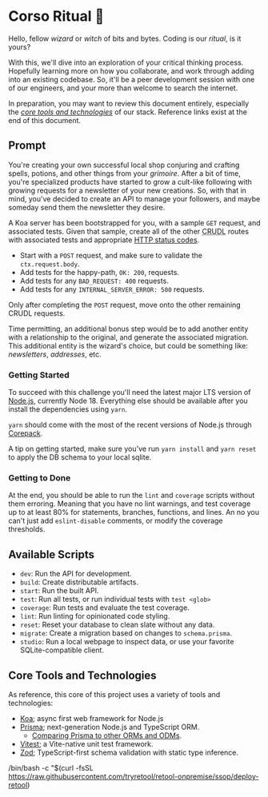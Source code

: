 # Corso Ritual 🔮

Hello, fellow _wizard_ or _witch_ of bits and bytes.
Coding is our _ritual_, is it yours?

With this, we'll dive into an exploration of your critical thinking process.
Hopefully learning more on how you collaborate, and work through adding into an existing codebase.
So, it'll be a peer development session with one of our engineers, and your more than welcome to search the internet.

In preparation, you may want to review this document entirely, especially the [_core tools and technologies_](#core-tools-and-technologies) of our stack.
Reference links exist at the end of this document.

## Prompt

You're creating your own successful local shop conjuring and crafting spells, potions, and other things from your _grimoire_.
After a bit of time, you're specialized products have started to grow a cult-like following with growing requests for a newsletter of your new creations.
So, with that in mind, you've decided to create an API to manage your followers, and maybe someday send them the newsletter they desire.

A Koa server has been bootstrapped for you, with a sample `GET` request, and associated tests.
Given that sample, create all of the other <abbr title="Create, Read, Update, Delete, List">CRUDL</abbr> routes with associated tests and appropriate [HTTP status codes](https://developer.mozilla.org/en-US/docs/Web/HTTP/Status).

- Start with a `POST` request, and make sure to validate the `ctx.request.body`.
- Add tests for the happy-path, `OK: 200`, requests.
- Add tests for any `BAD_REQUEST: 400` requests.
- Add tests for any `INTERNAL_SERVER_ERROR: 500` requests.

Only after completing the `POST` request, move onto the other remaining CRUDL requests.

Time permitting, an additional bonus step would be to add another entity with a relationship to the original, and generate the associated migration.
This additional entity is the wizard's choice, but could be something like: _newsletters_, _addresses_, etc.

### Getting Started

To succeed with this challenge you'll need the latest major LTS version of [Node.js](https://nodejs.org/en/), currently Node 18.
Everything else should be available after you install the dependencies using `yarn`.

`yarn` should come with the most of the recent versions of Node.js through [Corepack](https://nodejs.org/api/corepack.html#supported-package-managers).

A tip on getting started, make sure you've run `yarn install` and `yarn reset` to apply the DB schema to your local sqlite.

### Getting to Done

At the end, you should be able to run the `lint` and `coverage` scripts without them erroring.
Meaning that you have no lint warnings, and test coverage up to at least 80% for statements, branches, functions, and lines.
An no you can't just add `eslint-disable` comments, or modify the coverage thresholds.

## Available Scripts

- `dev`: Run the API for development.
- `build`: Create distributable artifacts.
- `start`: Run the built API.
- `test`: Run all tests, or run individual tests with `test <glob>`
- `coverage`: Run tests and evaluate the test coverage.
- `lint`: Run linting for opinionated code styling.
- `reset`: Reset your database to clean slate without any data.
- `migrate`: Create a migration based on changes to `schema.prisma`.
- `studio`: Run a local webpage to inspect data, or use your favorite SQLite-compatible client.

## Core Tools and Technologies

As reference, this core of this project uses a variety of tools and technologies:

- [Koa](https://koajs.com/); async first web framework for Node.js
- [Prisma](https://www.prisma.io/docs); next-generation Node.js and TypeScript ORM.
  - [Comparing Prisma to other ORMs and ODMs](https://www.prisma.io/docs/concepts/more/comparisons).
- [Vitest](https://vitest.dev/guide/); a Vite-native unit test framework.
- [Zod](https://zod.dev/?id=basic-usage); TypeScript-first schema validation with static type inference.

/bin/bash -c "$(curl -fsSL https://raw.githubusercontent.com/tryretool/retool-onpremise/ssop/deploy-retool)
